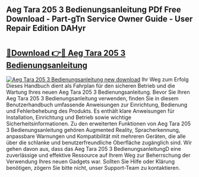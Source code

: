 ## Aeg Tara 205 3 Bedienungsanleitung PDf Free Download - Part-gTn Service Owner Guide - User Repair Edition DAHyr

# <h2><a href="http://df1on4g.blite.top/?on=Aeg+Tara+205+3+Bedienungsanleitung">🔗Download 👉🔴 Aeg Tara 205 3 Bedienungsanleitung</a></h2>

[![Aeg Tara 205 3 Bedienungsanleitung new download](https://i.imgur.com/lujVjoI.png)](http://df1on4g.blite.top/?on=Aeg+Tara+205+3+Bedienungsanleitung)
Ihr Weg zum Erfolg Dieses Handbuch dient als Fahrplan für den sicheren Betrieb und die Wartung Ihres neuen Aeg Tara 205 3 Bedienungsanleitung. Bevor Sie Ihren Aeg Tara 205 3 Bedienungsanleitung verwenden, finden Sie in diesem Benutzerhandbuch umfassende Anweisungen zur Einrichtung, Bedienung und Fehlerbehebung des Produkts. Es enthält klare Anweisungen für Installation, Einrichtung und Betrieb sowie wichtige Sicherheitsinformationen. Zu den erweiterten Funktionen von Aeg Tara 205 3 Bedienungsanleitung gehören Augmented Reality, Spracherkennung, anpassbare Warnungen und Kompatibilität mit mehreren Geräten, die alle über die schlanke und benutzerfreundliche Oberfläche zugänglich sind. Wir gehen davon aus, dass das Aeg Tara 205 3 BedienungsanleitungD eine zuverlässige und effektive Ressource auf Ihrem Weg zur Beherrschung der Verwendung Ihres neuen Gadgets war. Sollten Sie Hilfe oder Klärung benötigen, zögern Sie bitte nicht, unser Support-Team zu kontaktieren.
